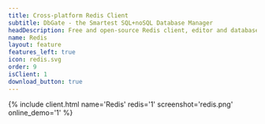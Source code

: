 ```yaml
---
title: Cross-platform Redis Client
subtitle: DbGate - the Smartest SQL+noSQL Database Manager
headDescription: Free and open-source Redis client, editor and database manager. Web application or desktop app for Linux, Windows, MacOS.
name: Redis
layout: feature
features_left: true
icon: redis.svg
order: 9
isClient: 1
download_button: true
---
```


{% include client.html name='Redis' redis='1' screenshot='redis.png' online_demo='1' %}
